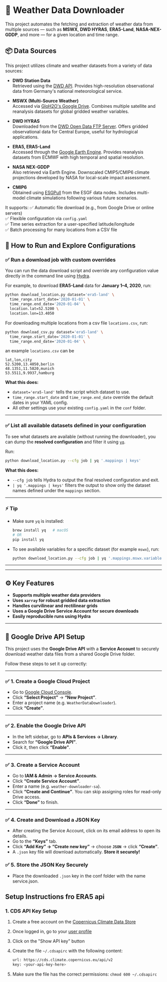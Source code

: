 # 📡 Weather Data Downloader

This project automates the fetching and extraction of weather data from multiple sources — such as **MSWX**, **DWD HYRAS**, **ERA5-Land**, **NASA-NEX-GDDP**, and more — for a given location and time range.

## 📦 Data Sources

This project utilizes climate and weather datasets from a variety of data sources:

- **DWD Station Data**  
  Retrieved using the [DWD API](https://wetterdienst.readthedocs.io/en/latest/index.html). Provides high-resolution observational data from Germany's national meteorological service.

- **MSWX (Multi-Source Weather)**  
  Accessed via [GloH2O's Google Drive](https://www.gloh2o.org/mswx/). Combines multiple satellite and reanalysis datasets for global gridded weather variables.

- **DWD HYRAS**  
  Downloaded from the [DWD Open Data FTP Server](https://opendata.dwd.de/). Offers gridded observational data for Central Europe, useful for hydrological applications.

- **ERA5, ERA5-Land**  
  Accessed through the [Google Earth Engine](https://developers.google.com/earth-engine/datasets/catalog). Provides reanalysis datasets from ECMWF with high temporal and spatial resolution.

- **NASA NEX-GDDP**  
  Also retrieved via Earth Engine. Downscaled CMIP5/CMIP6 climate projections developed by NASA for local-scale impact assessment.

- **CMIP6**  
  Obtained using [ESGPull](https://github.com/roocs/esgpull) from the ESGF data nodes. Includes multi-model climate simulations following various future scenarios.

It supports:
✅ Automatic file download (e.g., from Google Drive or online servers)  
✅ Flexible configuration via `config.yaml`  
✅ Time series extraction for a user-specified latitude/longitude  
✅ Batch processing for many locations from a CSV file


## 🚀 How to Run and Explore Configurations

### ✅ Run a download job with custom overrides

You can run the data download script and override any configuration value directly in the command line using [Hydra](https://hydra.cc/).

For example, to download **ERA5-Land** data for **January 1–4, 2020**, run:

```bash
python download_location.py dataset='era5-land' \
  time_range.start_date='2020-01-01' \
  time_range.end_date='2020-01-04' \
  location.lat=52.5200 \
  location.lon=13.4050
```

For downloading multiple locations from a csv file `locations.csv`, run:

```bash
python download_csv.py dataset='era5-land' \
  time_range.start_date='2020-01-01' \
  time_range.end_date='2020-01-04' \
```

an example `locations.csv` can be

```csv
lat,lon,city
52.5200,13.4050,berlin
48.1351,11.5820,munich
53.5511,9.9937,hamburg
```

**What this does:**

- `dataset='era5-land'` tells the script which dataset to use.
- `time_range.start_date` and `time_range.end_date` override the default dates in your YAML config.
- All other settings use your existing `config.yaml` in the `conf` folder.

---

### ✅ List all available datasets defined in your configuration

To see what datasets are available (without running the downloader), you can dump the **resolved configuration** and filter it using [`yq`](https://github.com/mikefarah/yq).

Run:

```bash
python download_location.py --cfg job | yq '.mappings | keys'
```

**What this does:**

- `--cfg job` tells Hydra to output the final resolved configuration and exit.
- `| yq '.mappings | keys'` filters the output to show only the dataset names defined under the `mappings` section.

---

### ⚡️ Tip

- Make sure `yq` is installed:
  ```bash
  brew install yq   # macOS
  # OR
  pip install yq
  ```

- To see available variables for a specific dataset (for example `mswx`), run:
  ```bash
  python download_location.py --cfg job | yq '.mappings.mswx.variables | keys'
  ```

---

---

## ⚙️ **Key Features**

- **Supports multiple weather data providers**
- **Uses `xarray` for robust gridded data extraction**
- **Handles curvilinear and rectilinear grids**
- **Uses a Google Drive Service Account for secure downloads**
- **Easily reproducible runs using Hydra**

---
## 📡 Google Drive API Setup

This project uses the **Google Drive API** with a **Service Account** to securely download weather data files from a shared Google Drive folder.

Follow these steps to set it up correctly:

---

### ✅ 1. Create a Google Cloud Project

- Go to [Google Cloud Console](https://console.cloud.google.com/).
- Click **“Select Project”** → **“New Project”**.
- Enter a project name (e.g. `WeatherDataDownloader`).
- Click **“Create”**.

---

### ✅ 2. Enable the Google Drive API

- In the left sidebar, go to **APIs & Services → Library**.
- Search for **“Google Drive API”**.
- Click it, then click **“Enable”**.

---

### ✅ 3. Create a Service Account

- Go to **IAM & Admin → Service Accounts**.
- Click **“Create Service Account”**.
- Enter a name (e.g. `weather-downloader-sa`).
- Click **“Create and Continue”**. You can skip assigning roles for read-only Drive access.
- Click **“Done”** to finish.

---

### ✅ 4. Create and Download a JSON Key

- After creating the Service Account, click on its email address to open its details.
- Go to the **“Keys”** tab.
- Click **“Add Key” → “Create new key”** → choose **`JSON`** → click **“Create”**.
- A `.json` key file will download automatically. **Store it securely!**

### ✅ 5. Store the JSON Key Securely

- Place the downloaded `.json` key in the conf folder with the name service.json. 


## Setup Instructions fro ERA5 api

### 1. CDS API Key Setup

1. Create a free account on the
[Copernicus Climate Data Store](https://cds.climate.copernicus.eu/user/register)
2. Once logged in, go to your [user profile](https://cds.climate.copernicus.eu/user)
3. Click on the "Show API key" button
4. Create the file `~/.cdsapirc` with the following content:

   ```bash
   url: https://cds.climate.copernicus.eu/api/v2
   key: <your-api-key-here>
   ```

5. Make sure the file has the correct permissions: `chmod 600 ~/.cdsapirc`

